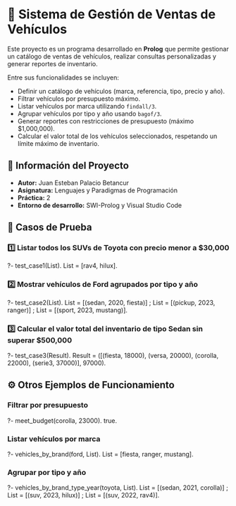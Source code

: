 # 🚗 Sistema de Gestión de Ventas de Vehículos

Este proyecto es un programa desarrollado en **Prolog** que permite gestionar un catálogo de ventas de vehículos, realizar consultas personalizadas y generar reportes de inventario.

Entre sus funcionalidades se incluyen:

- Definir un catálogo de vehículos (marca, referencia, tipo, precio y año).
- Filtrar vehículos por presupuesto máximo.
- Listar vehículos por marca utilizando `findall/3`.
- Agrupar vehículos por tipo y año usando `bagof/3`. 
- Generar reportes con restricciones de presupuesto (máximo $1,000,000).
- Calcular el valor total de los vehículos seleccionados, respetando un límite máximo de inventario.  

## 📌 Información del Proyecto
- **Autor:** Juan Esteban Palacio Betancur
- **Asignatura:** Lenguajes y Paradigmas de Programación
- **Práctica:** 2
- **Entorno de desarrollo:** SWI-Prolog y Visual Studio Code

## 🧪 Casos de Prueba

### 1️⃣ Listar todos los SUVs de Toyota con precio menor a $30,000
?- test_case1(List).
List = [rav4, hilux].

### 2️⃣ Mostrar vehículos de Ford agrupados por tipo y año
?- test_case2(List).
List = [(sedan, 2020, fiesta)] ;
List = [(pickup, 2023, ranger)] ;
List = [(sport, 2023, mustang)].

### 3️⃣ Calcular el valor total del inventario de tipo Sedan sin superar $500,000
?- test_case3(Result).
Result = ([(fiesta, 18000), (versa, 20000), (corolla, 22000), (serie3, 37000)], 97000).

## ⚙️ Otros Ejemplos de Funcionamiento 

### Filtrar por presupuesto 
?- meet_budget(corolla, 23000).
true.

### Listar vehículos por marca
?- vehicles_by_brand(ford, List).
List = [fiesta, ranger, mustang].

### Agrupar por tipo y año
?- vehicles_by_brand_type_year(toyota, List).
List = [(sedan, 2021, corolla)] ;
List = [(suv, 2023, hilux)] ;
List = [(suv, 2022, rav4)].
